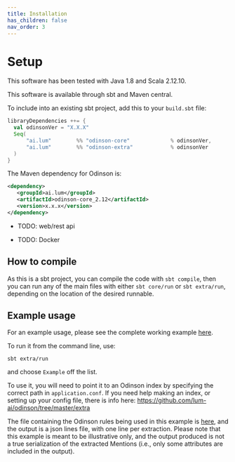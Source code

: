 ```yaml
---
title: Installation
has_children: false
nav_order: 3
---
```


# Setup

This software has been tested with Java 1.8 and Scala 2.12.10. 

This software is available through sbt and Maven central.


To include into an existing sbt project, add this to your `build.sbt` file:

```scala
libraryDependencies ++= {                         
  val odinsonVer = "X.X.X" 
  Seq(
      "ai.lum"        %% "odinson-core"             % odinsonVer,
      "ai.lum"        %% "odinson-extra"            % odinsonVer
  )     
}
```

The Maven dependency for Odinson is:

```xml
<dependency>
   <groupId>ai.lum</groupId>
   <artifactId>odinson-core_2.12</artifactId>
   <version>x.x.x</version>
</dependency>
```


- TODO: web/rest api

- TODO: Docker

## How to compile

As this is a sbt project, you can compile the code with `sbt compile`, then you can run any of the main files with either `sbt core/run` or `sbt extra/run`, depending on the location of the desired runnable.  

## Example usage

For an example usage, please see the complete working example [here](https://github.com/lum-ai/odinson/blob/master/extra/src/main/scala/ai/lum/odinson/extra/Example.scala).

To run it from the command line, use:

    sbt extra/run
     
and choose `Example` off the list.

To use it, you will need to point it to an Odinson index by specifying the correct path in `application.conf`. If you need help making an index, or setting up your config file, there is info here: https://github.com/lum-ai/odinson/tree/master/extra

The file containing the Odinson rules being used in this example is [here](https://github.com/lum-ai/odinson/blob/master/extra/src/main/resources/example/rules.yml), and the output is a json lines file, with one line per extraction.  Please note that this example is meant to be illustrative only, and the output produced is not a true serialization of the extracted Mentions (i.e., only some attributes are included in the output). 
